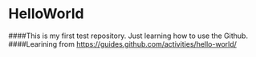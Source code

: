# HelloWorld

####This is my first test repository. Just learning how to use the Github.
####Learining from https://guides.github.com/activities/hello-world/
